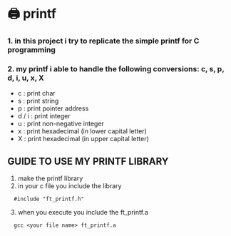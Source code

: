 # 🖨️ printf
### 1. in this project i try to replicate the simple printf for C programming
### 2. my printf i able to handle the following conversions: c, s, p, d, i, u, x, X
- c : print char
- s : print string
- p : print pointer address
- d / i : print integer
- u : print non-negative integer 
- x : print hexadecimal (in lower capital letter)
- X : print hexadecimal (in upper capital letter)

## GUIDE TO USE MY PRINTF LIBRARY
1. make the printf library
2. in your c file you include the library
```
  #include "ft_printf.h"
```
3. when you execute you include the ft_printf.a
```
  gcc <your file name> ft_printf.a
```
